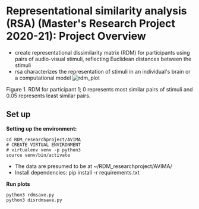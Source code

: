 # Representational similarity analysis (RSA) (Master's Research Project 2020-21): Project Overview #
- create representational dissimilarity matrix (RDM) for participants using pairs of audio-visual stimuli, reflecting Euclidean distances between the stimuli
-  rsa characterizes the representation of stimuli in an individual's brain or a computational model 
![rdm_plot](https://user-images.githubusercontent.com/74196907/105254277-14056380-5b79-11eb-8468-841ae195d885.png)

Figure 1. RDM for participant 1; 0 represents most similar pairs of stimuli and 0.05 represents least similar pairs. 
## Set up ## 
**Setting up the environment:**

```
cd RDM_researchproject/AVIMA
# CREATE VIRTUAL ENVIRONMENT
# virtualenv venv -p python3
source venv/bin/activate
```
- The data are presumed to be at ~/RDM_researchproject/AVIMA/
- Install dependencies: pip install -r requirements.txt

**Run plots**
```
python3 rdmsave.py
python3 disrdmsave.py
```
